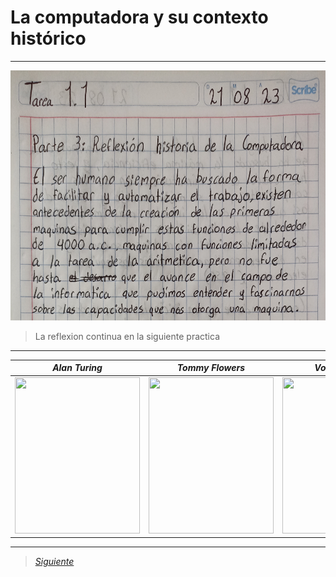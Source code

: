 # La computadora y su contexto histórico

----

<img src="Imagenes/1(1).jpg" height="400">

> La reflexion continua en la siguiente practica

----
| *Alan Turing* | *Tommy Flowers* | *Von Neumann* |
| --------- | --------- | ----- |
| <img src="https://github.com/CristianMald/Informatica/assets/142453680/46e9ae74-57e9-4e0f-8f93-6ec042b66681" width="200" height="250"> | <img src="https://github.com/CristianMald/Informatica/assets/142453680/b2f71953-288e-4a8f-b443-cb86cdd71b7b" width="200" height="250"> | <img src="https://github.com/CristianMald/Informatica/assets/142453680/c0c4805e-1495-48b1-8bb0-0ce6191c7d70" width="200" height="250"> |
----


> [*Siguiente*](Practica2.md)

